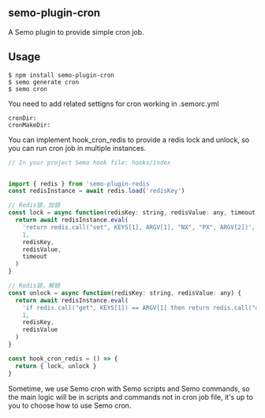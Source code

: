 semo-plugin-cron
------------------------

A Semo plugin to provide simple cron job.

## Usage

```
$ npm install semo-plugin-cron
$ semo generate cron
$ semo cron
```

You need to add related settigns for cron working in .semorc.yml

```
cronDir: 
cronMakeDir:
```

You can implement hook_cron_redis to provide a redis lock and unlock, so you can run cron job in multiple instances.

```js
// In your project Semo hook file: hooks/index


import { redis } from 'semo-plugin-redis
const redisInstance = await redis.load('redisKey')

// Redis锁，加锁
const lock = async function(redisKey: string, redisValue: any, timeout: number) {
  return await redisInstance.eval(
    'return redis.call("set", KEYS[1], ARGV[1], "NX", "PX", ARGV[2])',
    1,
    redisKey,
    redisValue,
    timeout
  )
}

// Redis锁，解锁
const unlock = async function(redisKey: string, redisValue: any) {
  return await redisInstance.eval(
    'if redis.call("get", KEYS[1]) == ARGV[1] then return redis.call("del", KEYS[1]) else return 0 end',
    1,
    redisKey,
    redisValue
  )
}

const hook_cron_redis = () => {
  return { lock, unlock }
}
```

Sometime, we use Semo cron with Semo scripts and Semo commands, so the main logic will be in scripts and commands not in cron job file, it's up to you to choose how to use Semo cron.